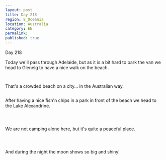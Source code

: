 ```yaml
---
layout: post
title: Day 218
region: 8_Oceania
location: Australia
category: EN
permalink:
published: true
---
```


Day 218

Today we'll pass through Adelaide, but as it is a bit hard to park the van we head to Glenelg to have a nice walk on the beach.

<p><a
href="https://lh3.googleusercontent.com/tWE25PddHOkckvOpIu-Z_pPq87f8RLsghFS20Ri--nMQqDqDIrOeN994E86Dq1Tu4bYZlSChDLlFl4NIDXtkVZPSIuHrh3mlZWU8S-nMGCkZkIfBpHlOSUIc1QHogceMuaWqzA-PZS-2cnMyFjcR6aM6LrGorIE2RQs3FhGCzPyJelvOJgWKvbGJQ7e0DPJOQ2ZjHioc37BkPQI8xoSczvldbyvYvRt2yANGHqI_HJNEv9ZeaGFMmOdVYveznUGkwCmw1ICIPZGCGq0acz91m0K0PlYMSBp9-FtJXOH9DDxEJiDG9YHz5rFVVxO4HJR1RF9k61My0xaXRsqz1j2adsbsLrv75cdURNmEpDWWEXPaieAtDbD6PfcpKmeIPbonvWcf1olS3H59DBHL2vBbWSO1aFq68dWjUvd6rML26kzlU39-udvGp-7FTRNkj9Z-2efz8qUtZq4H44v0MfPdd596a4hRr5MujWdWvl2YFWSjm3LyqfUk35C0nlHWch3CoV-K4NA9agsTUe3xA5YX7pj8Zdif1ACKl7lT_ZAlGy31PRVQKIIQf3BRXzU5UomxZj8iozhQ3M9FK9Jg4ft8-gDfwJyMBSvgkQode2r7qWw4JvpSrhk0bc98gvXh8HTKi4epbyr6vQEhsP27Gfv1xeSIoX-9EJFzINyCx_ipQx4tLky4aDwrQ0a3I5kWxqbBxS30i2W_GvjYwqc29EkP5Pbt=w669-h502-no"><img 
src="https://lh3.googleusercontent.com/tWE25PddHOkckvOpIu-Z_pPq87f8RLsghFS20Ri--nMQqDqDIrOeN994E86Dq1Tu4bYZlSChDLlFl4NIDXtkVZPSIuHrh3mlZWU8S-nMGCkZkIfBpHlOSUIc1QHogceMuaWqzA-PZS-2cnMyFjcR6aM6LrGorIE2RQs3FhGCzPyJelvOJgWKvbGJQ7e0DPJOQ2ZjHioc37BkPQI8xoSczvldbyvYvRt2yANGHqI_HJNEv9ZeaGFMmOdVYveznUGkwCmw1ICIPZGCGq0acz91m0K0PlYMSBp9-FtJXOH9DDxEJiDG9YHz5rFVVxO4HJR1RF9k61My0xaXRsqz1j2adsbsLrv75cdURNmEpDWWEXPaieAtDbD6PfcpKmeIPbonvWcf1olS3H59DBHL2vBbWSO1aFq68dWjUvd6rML26kzlU39-udvGp-7FTRNkj9Z-2efz8qUtZq4H44v0MfPdd596a4hRr5MujWdWvl2YFWSjm3LyqfUk35C0nlHWch3CoV-K4NA9agsTUe3xA5YX7pj8Zdif1ACKl7lT_ZAlGy31PRVQKIIQf3BRXzU5UomxZj8iozhQ3M9FK9Jg4ft8-gDfwJyMBSvgkQode2r7qWw4JvpSrhk0bc98gvXh8HTKi4epbyr6vQEhsP27Gfv1xeSIoX-9EJFzINyCx_ipQx4tLky4aDwrQ0a3I5kWxqbBxS30i2W_GvjYwqc29EkP5Pbt=w669-h502-no" class="oversize" alt=""></a></p>

<p><a
href="https://lh3.googleusercontent.com/7EPDWxZndsiH3UtNK9Zc5FjHb-9PDMwr5kTETjmi_tPnHzkQc2p6Uk4BCzAqa5OJvL9Lthhnk88rWxs8WaZJcS6J4glsDi9sd8ZUDtMSr3TC8Q3YQhs9zcDfj2Y3y6_nsq9VC1BWJ3YuO9gB1Qgi0spzQf8n_ncajkFfhyEisfAW9R18Ke1PeZcDfpwpc81mMvg5tT0PV3BJembL3jsW1Isyvj9ErMJ_bAyfOO5BUTcqPBJRPglWsUDAPM-kDW1BNpy1Ycbxf1MMdvTYib3H9dJ13vSmBwNyFM4CfJME-7ywLvlYsECKQttoWWbAVBZJbWgV6AKhWLdM75PU9mRXZCGCmskc713_JDkwJkz8unA6FHQJPzrxtAdmuFzonZaQEz4ooIgC0UgNUeUE4iaULlIFrd6azr4db3phrAi-QjHbqBYXCwnaPchVoXztYTVjYDm3rg20hOCjLWwuI1N6-2HX0r6R-vzKyjZ78cVjuLqm-mjtbLvh9LlycLvQWqR-FhXrdf3AYDqF9SO99C4yqqxr2guPpJPul2zxCsRMEKONjWuEEZ0MT1gqxCP9xSA56WIF0Pc3GLDBEgYFh3vzQIed7go8ffC_tkDkB8sALTdeHDH-uKyUyIIVuyXlGO0ZJYu1leYvqOY5bVAasuLzQvg_7gEKS5dVBh-1qJ37O4cG2bcjqYfl5pCj8WInFw_6y6cXWTSuYRXgACvq2qz7DXs0=w669-h502-no"><img 
src="https://lh3.googleusercontent.com/7EPDWxZndsiH3UtNK9Zc5FjHb-9PDMwr5kTETjmi_tPnHzkQc2p6Uk4BCzAqa5OJvL9Lthhnk88rWxs8WaZJcS6J4glsDi9sd8ZUDtMSr3TC8Q3YQhs9zcDfj2Y3y6_nsq9VC1BWJ3YuO9gB1Qgi0spzQf8n_ncajkFfhyEisfAW9R18Ke1PeZcDfpwpc81mMvg5tT0PV3BJembL3jsW1Isyvj9ErMJ_bAyfOO5BUTcqPBJRPglWsUDAPM-kDW1BNpy1Ycbxf1MMdvTYib3H9dJ13vSmBwNyFM4CfJME-7ywLvlYsECKQttoWWbAVBZJbWgV6AKhWLdM75PU9mRXZCGCmskc713_JDkwJkz8unA6FHQJPzrxtAdmuFzonZaQEz4ooIgC0UgNUeUE4iaULlIFrd6azr4db3phrAi-QjHbqBYXCwnaPchVoXztYTVjYDm3rg20hOCjLWwuI1N6-2HX0r6R-vzKyjZ78cVjuLqm-mjtbLvh9LlycLvQWqR-FhXrdf3AYDqF9SO99C4yqqxr2guPpJPul2zxCsRMEKONjWuEEZ0MT1gqxCP9xSA56WIF0Pc3GLDBEgYFh3vzQIed7go8ffC_tkDkB8sALTdeHDH-uKyUyIIVuyXlGO0ZJYu1leYvqOY5bVAasuLzQvg_7gEKS5dVBh-1qJ37O4cG2bcjqYfl5pCj8WInFw_6y6cXWTSuYRXgACvq2qz7DXs0=w669-h502-no" class="oversize" alt=""></a></p>

That's a crowded beach on a city... in the Australian way.

<p><a
href="https://lh3.googleusercontent.com/zNaPInpIgde2-omgOgdn32AkWQ3Kn9Vx0U32gkIEqw99ZnA9A177bOcugpzz3L3HMvTjn7WQ_jzP6r0k85chvBW09XUvF_SK7OD8JFgzggz6uPw8YOjKymtFnRKlesl-4CVLdLmAsnbnMGc5bFWZdcFCpPo4UmysyOKZkIDTTfr5KcER0esz9rfKPPhefYnBtkQAhCyX9JexLDJqYa6Wc-XUStCMjBE7a8z0gxSipY3SXU64Cpbb63Y-oIWqHadA7CYnO6NF7E9UxocHoUbb0VmHB0T8XrWYoh0B1U_kY11l7j87-84Whw631IajAaVz-fcrhL59wpRooiOgwDu4tnFWO0XyfXVFNE7XsVVJ9c0lnGk579wYyyBQXHn7FtPx9VANLYZQzOp9dhiuClD4wXM3GBnq7qbO6ga9Ql-3D9kX4G9AXfc1uyFEW4GOFABUAwt0z8suroCu1QIxtd8cNg37l_M0r1xLc0uiRvqa_sGX4a6H9rWDBTJ4HssyDPR5Dkd6WZ69Y-hXUDkKPklUHu8fwrJQ7Ul-lML-YTnA5-sJFCgpiU_i8TgYcIMwGETfEhzwuThhzN6ULHjXTlGjrmojxyfjxJZhn_zDkwgOpJ0E9yA7FPg-jUlQJoB1SSG2e0z_936HXEc-cErw5x0qhJ8hosOYa5X7UH9NNYJ2QJkm97Xau3DgVdNByBWWb1Xm6ekqzT8MnUOaA7Gw7G7Lce5O=w836-h627-no"><img 
src="https://lh3.googleusercontent.com/zNaPInpIgde2-omgOgdn32AkWQ3Kn9Vx0U32gkIEqw99ZnA9A177bOcugpzz3L3HMvTjn7WQ_jzP6r0k85chvBW09XUvF_SK7OD8JFgzggz6uPw8YOjKymtFnRKlesl-4CVLdLmAsnbnMGc5bFWZdcFCpPo4UmysyOKZkIDTTfr5KcER0esz9rfKPPhefYnBtkQAhCyX9JexLDJqYa6Wc-XUStCMjBE7a8z0gxSipY3SXU64Cpbb63Y-oIWqHadA7CYnO6NF7E9UxocHoUbb0VmHB0T8XrWYoh0B1U_kY11l7j87-84Whw631IajAaVz-fcrhL59wpRooiOgwDu4tnFWO0XyfXVFNE7XsVVJ9c0lnGk579wYyyBQXHn7FtPx9VANLYZQzOp9dhiuClD4wXM3GBnq7qbO6ga9Ql-3D9kX4G9AXfc1uyFEW4GOFABUAwt0z8suroCu1QIxtd8cNg37l_M0r1xLc0uiRvqa_sGX4a6H9rWDBTJ4HssyDPR5Dkd6WZ69Y-hXUDkKPklUHu8fwrJQ7Ul-lML-YTnA5-sJFCgpiU_i8TgYcIMwGETfEhzwuThhzN6ULHjXTlGjrmojxyfjxJZhn_zDkwgOpJ0E9yA7FPg-jUlQJoB1SSG2e0z_936HXEc-cErw5x0qhJ8hosOYa5X7UH9NNYJ2QJkm97Xau3DgVdNByBWWb1Xm6ekqzT8MnUOaA7Gw7G7Lce5O=w836-h627-no" class="oversize" alt=""></a></p>

After having a nice fish'n chips in a park in front of the beach we head to the Lake Alexandrine.

<p><a
href="https://lh3.googleusercontent.com/XeBHBs3GOU1uZfCExhP7gUIr-ghPygt-Lhd67j-OA5UOeR7PpSGVxn57ttXGIzTcrk_t8-plwwLCLIMnhy3bUVShVLrn-UaoqYcpkqfg2pwC647lUt5Ursorzeo0IAp0SRq9_f8k9c1Gz8iExOUeRbKejWGMLimOWMzpeFU43fPDS2GWeRIq9PojTnZX2XdXb2gJ1ukDp6ZK5kojVHx4gRhE7s7ErigCWcaSc1QN9uG84LYLXF30GrmvznS9hry6NnZqatawJUTEU0san4kYJB3DolWMYiz_AnYg-OjgKeesgn_oFj36Mo1P6lqAE3nhcFkfIbt5JBosgvnTw_ne1o0Ukw0NhIRPUScNmJlZKkKxW925ri2jSZyB2SI6OSixUDgbsOLXyflPM5tMW3riOeOHPDyJS9kugiIUXr08cZYpLp305V4oh9fPE-Henrlnq-41rIS-o2ztgtazVQUfPX_0b_HkzgokVB6g0bvA6gP3vdu1D0MhNNpkcx2UXQjENT4FnFilTpCG0fS8SfLoLUJVCvwIcA6IQvx8FS1TRJIT9DZXc9yRTMmpJGb0SmSQ6qWgR5Y1fobvC4_XHdaYKDLkjBbp3BbfHx7c2--G6PfPH2IJgCN8aXAi3-J-Y4RQYAdz5ScL-cF6hfQDAzs-Gi8a8ZeAaawpTbz17Zn9tqDIedesIUEPqok-WS5ju56UqETJWPd7AKLldiIYbz92HXpB=w836-h627-no"><img 
src="https://lh3.googleusercontent.com/XeBHBs3GOU1uZfCExhP7gUIr-ghPygt-Lhd67j-OA5UOeR7PpSGVxn57ttXGIzTcrk_t8-plwwLCLIMnhy3bUVShVLrn-UaoqYcpkqfg2pwC647lUt5Ursorzeo0IAp0SRq9_f8k9c1Gz8iExOUeRbKejWGMLimOWMzpeFU43fPDS2GWeRIq9PojTnZX2XdXb2gJ1ukDp6ZK5kojVHx4gRhE7s7ErigCWcaSc1QN9uG84LYLXF30GrmvznS9hry6NnZqatawJUTEU0san4kYJB3DolWMYiz_AnYg-OjgKeesgn_oFj36Mo1P6lqAE3nhcFkfIbt5JBosgvnTw_ne1o0Ukw0NhIRPUScNmJlZKkKxW925ri2jSZyB2SI6OSixUDgbsOLXyflPM5tMW3riOeOHPDyJS9kugiIUXr08cZYpLp305V4oh9fPE-Henrlnq-41rIS-o2ztgtazVQUfPX_0b_HkzgokVB6g0bvA6gP3vdu1D0MhNNpkcx2UXQjENT4FnFilTpCG0fS8SfLoLUJVCvwIcA6IQvx8FS1TRJIT9DZXc9yRTMmpJGb0SmSQ6qWgR5Y1fobvC4_XHdaYKDLkjBbp3BbfHx7c2--G6PfPH2IJgCN8aXAi3-J-Y4RQYAdz5ScL-cF6hfQDAzs-Gi8a8ZeAaawpTbz17Zn9tqDIedesIUEPqok-WS5ju56UqETJWPd7AKLldiIYbz92HXpB=w836-h627-no" class="oversize" alt=""></a></p>

<p><a
href="https://lh3.googleusercontent.com/Eqf7tqUtlgyUBbxOYtTdlagLhbW8E-nBp6hGwyu4ZC7y9aPDL60QFdAECICs6PyKZM9b6qzrAvnatsJM8LK22br4FV_g9EysrUee5RJ3jaCxu-cuI6nHRfL1eegd7NC_5EiPaYM3ehDUtPR0AHQivhLfniMIsECk12ee-X9YUbEcC2AjylgsnhyC5EIq-tb7vOa10JX9JOzVUTHW7-YsKya-tgTf4fQ_AM7go9a_8CynDzijpSXZdSnUQdvS4QUTKg8cQP2hH2W2a_5k_ytEZ4hqkIQajqd8TzX6f8xgZhKE-4XidK8BuNoDfkCUEnTSYvKPBQ52dFOyU57LbFSFCRAujVJduYQAfGl2eW4oQZqbefqOLFS2hNgzifCYOwf6LwBMP0rXloNDKQW2xff-7onWOeq2GblQzJ2kCoqBf-r6YIxsFJF8iEA07N16r8M9zMw0afMSmmZZovMWiQ1CSMUyYk8vAV8INlL6yjzih27AUF7x2hGwJURMP6VDCn4WhWk_8R9KF_W-uTno5V3EAV8eRdHbTIWcTe62y572uTFx-0siNEBdBDJPo9GEnCuKdFwGOL8moN4oD7W1smEdSFBP4jQJoxoACk12G-9PsGgETxsvwN1ijWdJiK_U0r0lao-nRIONRNdtVC2jSEFz5RJSEijePOnluJu5c0MH9vKYLujICUHw9ro1xw_iEs0Icq8v08IPXaxK7FpxZkKVw8eY=w836-h627-no"><img 
src="https://lh3.googleusercontent.com/Eqf7tqUtlgyUBbxOYtTdlagLhbW8E-nBp6hGwyu4ZC7y9aPDL60QFdAECICs6PyKZM9b6qzrAvnatsJM8LK22br4FV_g9EysrUee5RJ3jaCxu-cuI6nHRfL1eegd7NC_5EiPaYM3ehDUtPR0AHQivhLfniMIsECk12ee-X9YUbEcC2AjylgsnhyC5EIq-tb7vOa10JX9JOzVUTHW7-YsKya-tgTf4fQ_AM7go9a_8CynDzijpSXZdSnUQdvS4QUTKg8cQP2hH2W2a_5k_ytEZ4hqkIQajqd8TzX6f8xgZhKE-4XidK8BuNoDfkCUEnTSYvKPBQ52dFOyU57LbFSFCRAujVJduYQAfGl2eW4oQZqbefqOLFS2hNgzifCYOwf6LwBMP0rXloNDKQW2xff-7onWOeq2GblQzJ2kCoqBf-r6YIxsFJF8iEA07N16r8M9zMw0afMSmmZZovMWiQ1CSMUyYk8vAV8INlL6yjzih27AUF7x2hGwJURMP6VDCn4WhWk_8R9KF_W-uTno5V3EAV8eRdHbTIWcTe62y572uTFx-0siNEBdBDJPo9GEnCuKdFwGOL8moN4oD7W1smEdSFBP4jQJoxoACk12G-9PsGgETxsvwN1ijWdJiK_U0r0lao-nRIONRNdtVC2jSEFz5RJSEijePOnluJu5c0MH9vKYLujICUHw9ro1xw_iEs0Icq8v08IPXaxK7FpxZkKVw8eY=w836-h627-no" class="oversize" alt=""></a></p>

<p><a
href="https://lh3.googleusercontent.com/gWW0TITA6p0bl5bFvUv5QpC9GBv2VYIBOL4vvXCp7rp1h-dDjlBzFW6vC8AI9pOjyP9F_NUdrt4Bdl5nYLo4dn9GP3TVSdfKEHkwycrNnVl0TqKn7UBRVCl7uGd3KalkiDAn61gm_2HpG7Ggkyp7MqWjDd937G8kyLB23Rfw1rVqZG_fX8N6p_-vwmNfcKXOU4gm0qYp0jznze0Kk5lPRDjf8-3n-HgN7c1IELQqcZWksUHmAWi5rpe-AAVS2Kz4_n8THIm0msns3D4Q-49sELvMci_4n8UmfxKK5iuoqOQWOBF4CGzbPA19S6O1NHLfHht53f5RzhEhQtaVt9PnwdqxPoGxZaYDnDnYnhl3c737DXouDXBDJ82NhAs9SyWXsMNKCEnlCkoPfXNwkkA9XxPilZGsGV-RGUCzBq1fIOia3iBJzwlrMQgEOz0geYXugklzg9WPm8fHl5mFeL-e2cDQS1hJ7aRLvVvFRaGWQV-1g8VFhcTsgNxH9zgmnOuIv8VCOhBG3841W-BsUSxhp_eJ0Lr-tvBntXLXck7ZS_y0JS-7_bJjh-zeRMmWA5Nhfr243i1V_c3lGRkhJ_MeCop0g8bE1RE-yxYEDvCG5m0IGiFjFslOLcqOOHvXIJE1rcqGWIn8PlFaLOa45SZtx-P4Oh_SLf1bNIz-tlYOccYS7egDtE6xnD6dXEx3tl60CMTi6ihyZ7suLBBA86YloRL6=w836-h627-no"><img 
src="https://lh3.googleusercontent.com/gWW0TITA6p0bl5bFvUv5QpC9GBv2VYIBOL4vvXCp7rp1h-dDjlBzFW6vC8AI9pOjyP9F_NUdrt4Bdl5nYLo4dn9GP3TVSdfKEHkwycrNnVl0TqKn7UBRVCl7uGd3KalkiDAn61gm_2HpG7Ggkyp7MqWjDd937G8kyLB23Rfw1rVqZG_fX8N6p_-vwmNfcKXOU4gm0qYp0jznze0Kk5lPRDjf8-3n-HgN7c1IELQqcZWksUHmAWi5rpe-AAVS2Kz4_n8THIm0msns3D4Q-49sELvMci_4n8UmfxKK5iuoqOQWOBF4CGzbPA19S6O1NHLfHht53f5RzhEhQtaVt9PnwdqxPoGxZaYDnDnYnhl3c737DXouDXBDJ82NhAs9SyWXsMNKCEnlCkoPfXNwkkA9XxPilZGsGV-RGUCzBq1fIOia3iBJzwlrMQgEOz0geYXugklzg9WPm8fHl5mFeL-e2cDQS1hJ7aRLvVvFRaGWQV-1g8VFhcTsgNxH9zgmnOuIv8VCOhBG3841W-BsUSxhp_eJ0Lr-tvBntXLXck7ZS_y0JS-7_bJjh-zeRMmWA5Nhfr243i1V_c3lGRkhJ_MeCop0g8bE1RE-yxYEDvCG5m0IGiFjFslOLcqOOHvXIJE1rcqGWIn8PlFaLOa45SZtx-P4Oh_SLf1bNIz-tlYOccYS7egDtE6xnD6dXEx3tl60CMTi6ihyZ7suLBBA86YloRL6=w836-h627-no" class="oversize" alt=""></a></p>

We are not camping alone here, but it's quite a peaceful place.

<p><a
href="https://lh3.googleusercontent.com/-jUB87xvbxdHiXbz3H_G5vMsM2lBTgwU0GXTEUkLppXQhTwiY_oaBp_Vm71Goh_8pnBNuf-jnjpPIn2NHnr0ZVLbWs3LUVPhFauCynhDXg7OxIHkpw0UYLfZHBZ6eUkkPnQ8ejaQlQZzT0eg3KjuzPMImhe0UdS9IlXhPtpGhK9qmD4CR0ZVLPiYnalztTX7OMsA_83HIJyLF1nqnP-5G1wZ3Jo7VJNDGdCV5YZBZxujeoHR8XYTrnNGV7Ltz5tYk2F-qJZ3zdH-KmL9JQM0gI7yAU6hk78NJ2YUgT6f9i3JecxCV7vb_EfpAC_kgyfgZpyOiLa9npj0aXz-O-wx3YMheAeVSyeV07BvLmKadtz2WzcA3Knpwhl0R34gh62Railkh7HXxbw3xWGGNOiVJieNWCJhL7Yoj5grIwiaLEF1v59mHn0BvCEzHdo-RWa0AteXaJDXQ7IMVDv-rHGOdpwNWdiImgmQxbYIETGZkhArtrdpHRZAGDZ48DceHlBetK05LrwrsLD89HAcNEXIH7TqzbYX38CTl537b_dpDSuRLkPs2DxAG885_gf3m7_UIgCotY6koXJq8xfVUN3_HOU1X7aynUOlTtLNcZ9AePxb6xZRzcGjP43UwnnFoIH1Ul2geMM2GOYPh_qGKfSIAG-cG0fLENMq8HH2NSHEDRrHZZnH_x2RmOQ2zSX3E-Q8CzK_2M1G6FJQPRLae3N8TXru=w836-h627-no"><img 
src="https://lh3.googleusercontent.com/-jUB87xvbxdHiXbz3H_G5vMsM2lBTgwU0GXTEUkLppXQhTwiY_oaBp_Vm71Goh_8pnBNuf-jnjpPIn2NHnr0ZVLbWs3LUVPhFauCynhDXg7OxIHkpw0UYLfZHBZ6eUkkPnQ8ejaQlQZzT0eg3KjuzPMImhe0UdS9IlXhPtpGhK9qmD4CR0ZVLPiYnalztTX7OMsA_83HIJyLF1nqnP-5G1wZ3Jo7VJNDGdCV5YZBZxujeoHR8XYTrnNGV7Ltz5tYk2F-qJZ3zdH-KmL9JQM0gI7yAU6hk78NJ2YUgT6f9i3JecxCV7vb_EfpAC_kgyfgZpyOiLa9npj0aXz-O-wx3YMheAeVSyeV07BvLmKadtz2WzcA3Knpwhl0R34gh62Railkh7HXxbw3xWGGNOiVJieNWCJhL7Yoj5grIwiaLEF1v59mHn0BvCEzHdo-RWa0AteXaJDXQ7IMVDv-rHGOdpwNWdiImgmQxbYIETGZkhArtrdpHRZAGDZ48DceHlBetK05LrwrsLD89HAcNEXIH7TqzbYX38CTl537b_dpDSuRLkPs2DxAG885_gf3m7_UIgCotY6koXJq8xfVUN3_HOU1X7aynUOlTtLNcZ9AePxb6xZRzcGjP43UwnnFoIH1Ul2geMM2GOYPh_qGKfSIAG-cG0fLENMq8HH2NSHEDRrHZZnH_x2RmOQ2zSX3E-Q8CzK_2M1G6FJQPRLae3N8TXru=w836-h627-no" class="oversize" alt=""></a></p>

<p><a
href="https://lh3.googleusercontent.com/_4WzZpMEwmqT3KIEOxzA4jzqlHkr18NESXtOTuyyiOn2hfV6NXZFowaPrarDQsIYlzbKQuDVV_cudPzO165e_-mtsjOjMIr8x1e7uIANCELNqZSSs-VtVF1gnFoWcP5RvC0lyoP8FDjJQ9RjPAwvDwmzYvMyolmw3APLdSgudgwCVjIvJo2PIGC5TVH7f9sFpmoZHivjN5EdpA-v528gj2DYr-MYShhB95qzveYi12vM2tgN2Nv5PVDjgFyUH2fGel4Gb3h2cIeAYYkANd9VTJa6QUX5tZh_nadRsvwoNEPjxoa7D4mieEdCN02RvS_26nFe1vs7d5cxR14Elnbiu0zNuDqoahhtyK_TJKUdEkb7OlU9UCxXfM3qk1ybt1oCFRyI-CN1WbR4H4ploPsPYFHGbHDyhapHxyk_aTPNUdWGa6feTc3CTBZmD789nOHRCxJW8u2jR1f2mPnboFwbFrf7FQnqBtS5Ad3BOHN3bq5dG7tK9AQmNShilZmXsoCYvoV959smjMqWRsvVrQTGBCWYkilfLmEcAGzu1jn6K72QQWqUnvc6xLZRECGlBXH9IsSKOJEOU02aYFxcGfQKqbbSsq2bvFVFLqvnPW2_cB_DAuH0aYPYWoVs05uKsCwr4ytfpzNzrpcC5tuFkU4BjmPRN0r6K4QcMP9aa9uH3HhXzUWoGX5kLmxb1p1BpKcGYbhpCcqRMC7wpy-H2C-q5oyT=w836-h627-no"><img 
src="https://lh3.googleusercontent.com/_4WzZpMEwmqT3KIEOxzA4jzqlHkr18NESXtOTuyyiOn2hfV6NXZFowaPrarDQsIYlzbKQuDVV_cudPzO165e_-mtsjOjMIr8x1e7uIANCELNqZSSs-VtVF1gnFoWcP5RvC0lyoP8FDjJQ9RjPAwvDwmzYvMyolmw3APLdSgudgwCVjIvJo2PIGC5TVH7f9sFpmoZHivjN5EdpA-v528gj2DYr-MYShhB95qzveYi12vM2tgN2Nv5PVDjgFyUH2fGel4Gb3h2cIeAYYkANd9VTJa6QUX5tZh_nadRsvwoNEPjxoa7D4mieEdCN02RvS_26nFe1vs7d5cxR14Elnbiu0zNuDqoahhtyK_TJKUdEkb7OlU9UCxXfM3qk1ybt1oCFRyI-CN1WbR4H4ploPsPYFHGbHDyhapHxyk_aTPNUdWGa6feTc3CTBZmD789nOHRCxJW8u2jR1f2mPnboFwbFrf7FQnqBtS5Ad3BOHN3bq5dG7tK9AQmNShilZmXsoCYvoV959smjMqWRsvVrQTGBCWYkilfLmEcAGzu1jn6K72QQWqUnvc6xLZRECGlBXH9IsSKOJEOU02aYFxcGfQKqbbSsq2bvFVFLqvnPW2_cB_DAuH0aYPYWoVs05uKsCwr4ytfpzNzrpcC5tuFkU4BjmPRN0r6K4QcMP9aa9uH3HhXzUWoGX5kLmxb1p1BpKcGYbhpCcqRMC7wpy-H2C-q5oyT=w836-h627-no" class="oversize" alt=""></a></p>

<p><a
href="https://lh3.googleusercontent.com/6ZqFb7_Pxq2BcejgwJABZSoyeTRcWB2I3sgQX191kgPO1LoLLexKJcx1yN5AAa2r1EE2LZxj3kcghV5i9wlVNP0HdEM-RkohsjxBqAPmORtVLsSJ1Hwz-nLivf9gEzqlK8dqiB4yZJ4LG5me29j_Xw89qYbx9X0UEIwWUzR4wYj-ONyXiunXXCp1Rxufs4aBd9lO5RsEiOCCGpqD-AUI1jpN5gagkMCBM4R3CLbmWPqD6CVjB6Smj0NRgfS6E6J3WYCgsLbL3tCCe1ZvsiRExfP8AN-Rp4kMObeKkjjrY8SB3ZTnaboDF4J6X27BBq5SUQIcLBDxTO1hxkCWFOhjnncNbXElTVrCHUaW6i7ImPVjN00vonuPO5A2J3Skj6_sInLze4rY7YH5RT5hWXwOV7OakCK5eXFIZU4MXEP1nKRat1lFipsOBl5LxpEuI1VUZjENVUAS-ggTYW54u7V4OE03O3qxmyPgSRPLnQmqXHUBYWkkJKUu9OSdmuX6Z7dVu3A7J1JHPlivWwc5HscMApX58qSImZ--LqftwwOwAkEnAcIef0VPoFEghPFMyoaeARd77hKL8dIhJnFEoMdkSXxVVvdiBlF-XOpOZBPuSl2TAOxTjA95urfpnL7B8u0Hi12_Jb1cGawSnwOWxSM-yVjc_8hl0dv50FthBnXRpd6rUOkdR2rhXrxndChzhW1KmY-d3ZYQMGQ55TLubGJlMlxr=w836-h627-no"><img 
src="https://lh3.googleusercontent.com/6ZqFb7_Pxq2BcejgwJABZSoyeTRcWB2I3sgQX191kgPO1LoLLexKJcx1yN5AAa2r1EE2LZxj3kcghV5i9wlVNP0HdEM-RkohsjxBqAPmORtVLsSJ1Hwz-nLivf9gEzqlK8dqiB4yZJ4LG5me29j_Xw89qYbx9X0UEIwWUzR4wYj-ONyXiunXXCp1Rxufs4aBd9lO5RsEiOCCGpqD-AUI1jpN5gagkMCBM4R3CLbmWPqD6CVjB6Smj0NRgfS6E6J3WYCgsLbL3tCCe1ZvsiRExfP8AN-Rp4kMObeKkjjrY8SB3ZTnaboDF4J6X27BBq5SUQIcLBDxTO1hxkCWFOhjnncNbXElTVrCHUaW6i7ImPVjN00vonuPO5A2J3Skj6_sInLze4rY7YH5RT5hWXwOV7OakCK5eXFIZU4MXEP1nKRat1lFipsOBl5LxpEuI1VUZjENVUAS-ggTYW54u7V4OE03O3qxmyPgSRPLnQmqXHUBYWkkJKUu9OSdmuX6Z7dVu3A7J1JHPlivWwc5HscMApX58qSImZ--LqftwwOwAkEnAcIef0VPoFEghPFMyoaeARd77hKL8dIhJnFEoMdkSXxVVvdiBlF-XOpOZBPuSl2TAOxTjA95urfpnL7B8u0Hi12_Jb1cGawSnwOWxSM-yVjc_8hl0dv50FthBnXRpd6rUOkdR2rhXrxndChzhW1KmY-d3ZYQMGQ55TLubGJlMlxr=w836-h627-no" class="oversize" alt=""></a></p>

And during the night the moon shows so big and shiny!

<p><a
href="https://lh3.googleusercontent.com/1cMux_V0FwkRUgBKut8w046BdbI9DvuLi7R0aR8rzRAg-FogE9Tm39QpB1DtVgB75v1xfv14Kiyc5t4vQLbvHMcaJ6uVJV2FnxB5v51kfljPipFLeuRQY5GpBRsR8ztmmOX_jJIaqArFnwTEzG6muHpRJYD-Huai_V2ni0cc_HgHdBahZMTMdS6fK3JB2n-zsOAgrR2adEARKYecKYs5lR3_7tQCBdv_yrHUjdfIrY5SSMnrk3jk36N-CRzxceluCcJNDMHMCGG7GH9PIzPqqyFwY5Bji4Vojb0K_Y3iIR9DgSFFf0tjTCCMUHEPtJvr-IKAGKvuF_CC4eVp1blVaZluKuEdGlKPWJXwHz0Bvh36K_TLbIgiH-eJzDmLFxK4lUI48SVHeS1_hzvfdrAKXBVlemsLnAwrXKGTGgaeCoC7KmWH_LVoSNyg9FpHEWpV3u6dWj-_4oIiApvnmGjsomiWC-5MvVbGazTe8NOAaCvfMb1iYCFM_hGb6d9och7koptvSzXCZuGnUqn-CyqCFf0Qid2xSXXeuyRuOPHVcOS4hsv3zH408Z6ab35y8may6N5GVd7qkIx36GqXd7h1jOhWQSOBC7yvAd2FieEnO2Lq7F522Fd9Tr1vo3-17LLj7XisOLh_Ih9QTw6DgMFzSAxmfWnxMAqPxvaW2z7-_y5FMcevJ5POhVIqjT6ejD9X-wSFFgrbQ0Zr22nlywSVsgFB=w836-h627-no"><img 
src="https://lh3.googleusercontent.com/1cMux_V0FwkRUgBKut8w046BdbI9DvuLi7R0aR8rzRAg-FogE9Tm39QpB1DtVgB75v1xfv14Kiyc5t4vQLbvHMcaJ6uVJV2FnxB5v51kfljPipFLeuRQY5GpBRsR8ztmmOX_jJIaqArFnwTEzG6muHpRJYD-Huai_V2ni0cc_HgHdBahZMTMdS6fK3JB2n-zsOAgrR2adEARKYecKYs5lR3_7tQCBdv_yrHUjdfIrY5SSMnrk3jk36N-CRzxceluCcJNDMHMCGG7GH9PIzPqqyFwY5Bji4Vojb0K_Y3iIR9DgSFFf0tjTCCMUHEPtJvr-IKAGKvuF_CC4eVp1blVaZluKuEdGlKPWJXwHz0Bvh36K_TLbIgiH-eJzDmLFxK4lUI48SVHeS1_hzvfdrAKXBVlemsLnAwrXKGTGgaeCoC7KmWH_LVoSNyg9FpHEWpV3u6dWj-_4oIiApvnmGjsomiWC-5MvVbGazTe8NOAaCvfMb1iYCFM_hGb6d9och7koptvSzXCZuGnUqn-CyqCFf0Qid2xSXXeuyRuOPHVcOS4hsv3zH408Z6ab35y8may6N5GVd7qkIx36GqXd7h1jOhWQSOBC7yvAd2FieEnO2Lq7F522Fd9Tr1vo3-17LLj7XisOLh_Ih9QTw6DgMFzSAxmfWnxMAqPxvaW2z7-_y5FMcevJ5POhVIqjT6ejD9X-wSFFgrbQ0Zr22nlywSVsgFB=w836-h627-no" class="oversize" alt=""></a></p>

<p><a
href="https://lh3.googleusercontent.com/-rlCkj6ECPeOiex6saldmmUL3jnZhJXVJM-bkn9mUmVl7SkIX5aDB--ifPAwxyBPXhFQI44W-bfJLDYpYa-xJcIXhZgCFCiBkuVPnPN-KPt0tfU7HqjKW-fn5TvAe63lhQ1FWmF9Ur85sOdFyz-vxfEqrjdx667LpfWleENug7oHOQ6nYifLKTdF8oWZ-Qaw8eriCCeGgI6hJp1oEuULBqfgRVOE_TlTxHjjMAruRibMce47CZFlt97qvSdt1GgJu_x1l1QMKEd-37IUsMvqLZcG2JyOoYRJWjrJCXYwNES_uvOpJYKpJq7y3Cp_EfbwKZIVCT30iwgQpdqZvjUdb2AMyMFyt0J4CeBN_ELzSEUdzBB-V7HdGQGkBg5VBYxXKrNDs3fPboXMOB-vPTS9IgJdwQkaPKqahpp63WxYkxmGFYXXtB8x_L9hJspzyW2aDtoBBESHz2KajO0oFLnerPTmo2LNo5tIgnyUKt5F7kCZjoFRQ22d7HZOGwnSvWcXOF4VCYcu6xgiQOzAnYpzNgnNinO1y1Vuntdd8LEGeWDE_NQJ5Aysb7vG5tB9eBJDf0YMymxY7PYyrvl7Ypu2U-kJd1Bw_qDID8rrFfs-SfFVWKMukcA4jvm8fDv_iGzsuetvdISa8NbbwgZ4iEYE8ItBbI0L1mGUdbKh5TxgWvXL7hq2o6Pnq6Z8E-QvuhnNHXS1_Y-rYkafgXqe8ezkqZam=w836-h627-no"><img 
src="https://lh3.googleusercontent.com/-rlCkj6ECPeOiex6saldmmUL3jnZhJXVJM-bkn9mUmVl7SkIX5aDB--ifPAwxyBPXhFQI44W-bfJLDYpYa-xJcIXhZgCFCiBkuVPnPN-KPt0tfU7HqjKW-fn5TvAe63lhQ1FWmF9Ur85sOdFyz-vxfEqrjdx667LpfWleENug7oHOQ6nYifLKTdF8oWZ-Qaw8eriCCeGgI6hJp1oEuULBqfgRVOE_TlTxHjjMAruRibMce47CZFlt97qvSdt1GgJu_x1l1QMKEd-37IUsMvqLZcG2JyOoYRJWjrJCXYwNES_uvOpJYKpJq7y3Cp_EfbwKZIVCT30iwgQpdqZvjUdb2AMyMFyt0J4CeBN_ELzSEUdzBB-V7HdGQGkBg5VBYxXKrNDs3fPboXMOB-vPTS9IgJdwQkaPKqahpp63WxYkxmGFYXXtB8x_L9hJspzyW2aDtoBBESHz2KajO0oFLnerPTmo2LNo5tIgnyUKt5F7kCZjoFRQ22d7HZOGwnSvWcXOF4VCYcu6xgiQOzAnYpzNgnNinO1y1Vuntdd8LEGeWDE_NQJ5Aysb7vG5tB9eBJDf0YMymxY7PYyrvl7Ypu2U-kJd1Bw_qDID8rrFfs-SfFVWKMukcA4jvm8fDv_iGzsuetvdISa8NbbwgZ4iEYE8ItBbI0L1mGUdbKh5TxgWvXL7hq2o6Pnq6Z8E-QvuhnNHXS1_Y-rYkafgXqe8ezkqZam=w836-h627-no" class="oversize" alt=""></a></p>

